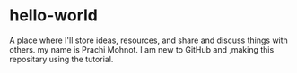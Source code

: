 # hello-world
A place where I'll store ideas, resources, and share and discuss things with others.
my name is Prachi Mohnot. I am new to GitHub and ,making this repositary using the tutorial.
